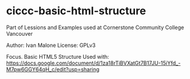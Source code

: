 # ciccc-basic-html-structure

Part of Lessions and Examples used at Cornerstone Community College Vancouver

Author: Ivan Malone
License: GPLv3

Focus. Basic HTML5 Structure
Used with: https://docs.google.com/document/d/1za18rTiBVXatGt7B17JU-15iYfd_-M7pw6GGY64qH_c/edit?usp=sharing
